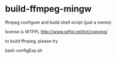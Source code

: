 # build-ffmpeg-mingw

ffmpeg configure and build shell script (just a memo)

license is WTFPL http://www.wtfpl.net/txt/copying/

to build ffmpeg, please try

bash configExp.sh

